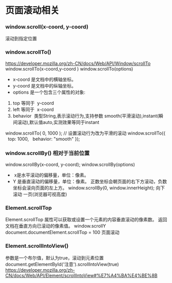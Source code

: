 # 页面滚动相关

### window.scroll(x-coord, y-coord) 
滚动到指定位置

### window.scrollTo() 
https://developer.mozilla.org/zh-CN/docs/Web/API/Window/scrollTo
window.scrollTo(x-coord,y-coord )
window.scrollTo(options)
* x-coord 是文档中的横轴坐标。
* y-coord 是文档中的纵轴坐标。
* options 是一个包含三个属性的对象:
1. top 等同于  y-coord
2. left 等同于  x-coord
3. behavior  类型String,表示滚动行为,支持参数 smooth(平滑滚动),instant(瞬间滚动),默认值auto,实测效果等同于instant

window.scrollTo( 0, 1000 );
// 设置滚动行为改为平滑的滚动
window.scrollTo({ 
    top: 1000, 
    behavior: "smooth" 
});

### window.scrollBy() 相对于当前位置
window.scrollBy(x-coord, y-coord);
window.scrollBy(options)

*  x是水平滚动的偏移量，单位：像素。
* Y 是垂直滚动的偏移量，单位：像素。
正数坐标会朝页面的右下方滚动，负数坐标会滚向页面的左上方。
window.scrollBy(0, window.innerHeight);  向下滚动 一页(浏览器可视高度)


### Element.scrollTop
Element.scrollTop 属性可以获取或设置一个元素的内容垂直滚动的像素数。
返回文档在垂直方向已滚动的像素值。
window.scrollY
document.documentElement.scrollTop = 100 页面滚动

### Element.scrollIntoView()
参数是一个布尔值，默认为true，滚动到元素位置
document.getElementById('注意').scrollIntoView(true)
https://developer.mozilla.org/zh-CN/docs/Web/API/Element/scrollIntoView#%E7%A4%BA%E4%BE%8B